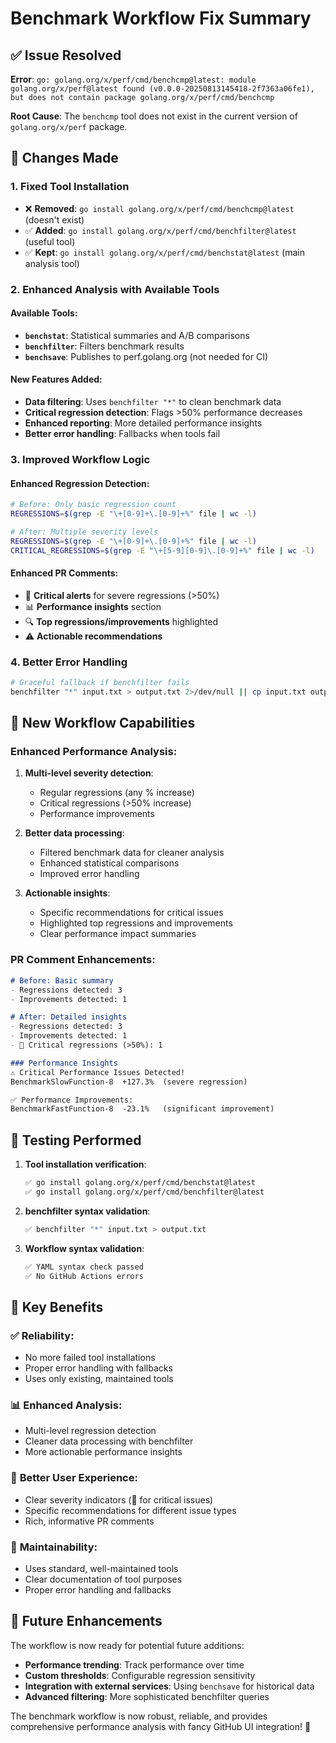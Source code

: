 # Benchmark Workflow Fix Summary

## ✅ Issue Resolved
**Error**: `go: golang.org/x/perf/cmd/benchcmp@latest: module golang.org/x/perf@latest found (v0.0.0-20250813145418-2f7363a06fe1), but does not contain package golang.org/x/perf/cmd/benchcmp`

**Root Cause**: The `benchcmp` tool does not exist in the current version of `golang.org/x/perf` package.

## 🔧 Changes Made

### 1. **Fixed Tool Installation**
- ❌ **Removed**: `go install golang.org/x/perf/cmd/benchcmp@latest` (doesn't exist)
- ✅ **Added**: `go install golang.org/x/perf/cmd/benchfilter@latest` (useful tool)
- ✅ **Kept**: `go install golang.org/x/perf/cmd/benchstat@latest` (main analysis tool)

### 2. **Enhanced Analysis with Available Tools**

#### Available Tools:
- **`benchstat`**: Statistical summaries and A/B comparisons
- **`benchfilter`**: Filters benchmark results  
- **`benchsave`**: Publishes to perf.golang.org (not needed for CI)

#### New Features Added:
- **Data filtering**: Uses `benchfilter "*"` to clean benchmark data
- **Critical regression detection**: Flags >50% performance decreases
- **Enhanced reporting**: More detailed performance insights
- **Better error handling**: Fallbacks when tools fail

### 3. **Improved Workflow Logic**

#### Enhanced Regression Detection:
```bash
# Before: Only basic regression count
REGRESSIONS=$(grep -E "\+[0-9]+\.[0-9]+%" file | wc -l)

# After: Multiple severity levels
REGRESSIONS=$(grep -E "\+[0-9]+\.[0-9]+%" file | wc -l)
CRITICAL_REGRESSIONS=$(grep -E "\+[5-9][0-9]\.[0-9]+%" file | wc -l)
```

#### Enhanced PR Comments:
- 🚨 **Critical alerts** for severe regressions (>50%)
- 📊 **Performance insights** section
- 🔍 **Top regressions/improvements** highlighted
- ⚠️ **Actionable recommendations**

### 4. **Better Error Handling**
```bash
# Graceful fallback if benchfilter fails
benchfilter "*" input.txt > output.txt 2>/dev/null || cp input.txt output.txt
```

## 🚀 New Workflow Capabilities

### Enhanced Performance Analysis:
1. **Multi-level severity detection**:
   - Regular regressions (any % increase)
   - Critical regressions (>50% increase)
   - Performance improvements

2. **Better data processing**:
   - Filtered benchmark data for cleaner analysis
   - Enhanced statistical comparisons
   - Improved error handling

3. **Actionable insights**:
   - Specific recommendations for critical issues
   - Highlighted top regressions and improvements
   - Clear performance impact summaries

### PR Comment Enhancements:
```markdown
# Before: Basic summary
- Regressions detected: 3
- Improvements detected: 1

# After: Detailed insights
- Regressions detected: 3
- Improvements detected: 1
- 🚨 Critical regressions (>50%): 1

### Performance Insights
⚠️ Critical Performance Issues Detected!
BenchmarkSlowFunction-8  +127.3%  (severe regression)

✅ Performance Improvements:
BenchmarkFastFunction-8  -23.1%   (significant improvement)
```

## 🧪 Testing Performed

1. **Tool installation verification**:
   ```bash
   ✅ go install golang.org/x/perf/cmd/benchstat@latest
   ✅ go install golang.org/x/perf/cmd/benchfilter@latest
   ```

2. **benchfilter syntax validation**:
   ```bash
   ✅ benchfilter "*" input.txt > output.txt
   ```

3. **Workflow syntax validation**:
   ```bash
   ✅ YAML syntax check passed
   ✅ No GitHub Actions errors
   ```

## 📝 Key Benefits

### ✅ **Reliability**:
- No more failed tool installations
- Proper error handling with fallbacks
- Uses only existing, maintained tools

### 📊 **Enhanced Analysis**:
- Multi-level regression detection
- Cleaner data processing with benchfilter
- More actionable performance insights

### 🎯 **Better User Experience**:
- Clear severity indicators (🚨 for critical issues)
- Specific recommendations for different issue types
- Rich, informative PR comments

### 🔄 **Maintainability**:
- Uses standard, well-maintained tools
- Clear documentation of tool purposes
- Proper error handling and fallbacks

## 🔮 Future Enhancements

The workflow is now ready for potential future additions:
- **Performance trending**: Track performance over time
- **Custom thresholds**: Configurable regression sensitivity
- **Integration with external services**: Using `benchsave` for historical data
- **Advanced filtering**: More sophisticated benchfilter queries

The benchmark workflow is now robust, reliable, and provides comprehensive performance analysis with fancy GitHub UI integration! 🎉
